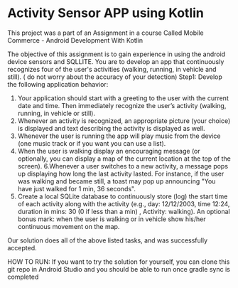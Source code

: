 # Activity Sensor APP using Kotlin

This project was a part of an Assignment in a course Called Mobile Commerce - Android Development With Kotlin

The objective of this assignment is to gain experience in using the android device sensors and SQLLITE.
You are to develop an app that continuously recognizes four of the user's activities (walking, running, in vehicle and still). ( do not worry about the accuracy of your detection)
Step1: Develop the following application behavior:
1. Your application should start with a greeting to the user with the current date and time. Then immediately recognize the user’s activity (walking, running, in vehicle or still).
2. Whenever an activity is recognized, an appropriate picture (your choice) is displayed and text describing the activity is displayed as well.
3. Whenever the user is running the app will play music from the device (one music track or if you want you can use a list).
4. When the user is walking display an encouraging message (or optionally, you can display a map of the current location at the top of the screen).
6.Whenever a user switches to a new activity, a message pops up displaying how long the last activity lasted. For instance, if the user was walking and became still, a toast may pop up announcing "You have just walked for 1 min, 36 seconds".
5. Create a local SQLite database to continuously store (log) the start time of each activity along with the activity (e.g., day: 12/12/2003, time 12:24, duration in mins: 30 (0 if less than a min) , Activity: walking).
An optional bonus mark:
when the user is walking or in vehicle show his/her continuous movement on the map.

Our solution does all of the above listed tasks, and was successfully accepted.

HOW TO RUN: If you want to try the solution for yourself, you can clone this git repo in Android Studio and you should be able to run once gradle sync is completed
